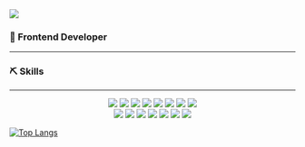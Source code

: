 <img src="https://capsule-render.vercel.app/api?type=waving&color=auto&height=200&section=header&text=HyDev&fontSize=90" />

### 👋 Frontend Developer



<hr/>
<h3>⛏ Skills</h3>
<hr/>


<div align="center">
	<img src="https://img.shields.io/badge/VueJs-red?style=flat&logo=VueJs&logoColor=white" />
  <img src="https://img.shields.io/badge/ReactQuery-gray?style=flat&logo=ReactQuery&logoColor=white" />
  <img src="https://img.shields.io/badge/Redux-deepgreen?style=flat&logo=Redux&logoColor=white" />
  <img src="https://img.shields.io/badge/React-skyblue?style=flat&logo=React&logoColor=white" />
  <img src="https://img.shields.io/badge/Typescript-purple?style=flat&logo=Typescript&logoColor=white" />
	<img src="https://img.shields.io/badge/Javascript-007396?style=flat&logo=Javascript&logoColor=white" />
	<img src="https://img.shields.io/badge/HTML5-E34F26?style=flat&logo=HTML5&logoColor=white" />
	<img src="https://img.shields.io/badge/CSS3-1572B6?style=flat&logo=CSS3&logoColor=white" />
</div>



<div align="center">
  <img src="https://img.shields.io/badge/Recoil-0CB92E?style=flat&logo=React-Recoil.js&logoColor=white" />
  <img src="https://img.shields.io/badge/Next.js-DC321B?style=flat&logo=Next.js&logoColor=white" />
  <img src="https://img.shields.io/badge/StyledComponents-pink?style=flat&logo=StyledComponents&logoColor=white" />
  <img src="https://img.shields.io/badge/Node.js-DC5B1B?style=flat&logo=Node.js&logoColor=white" />
	<img src="https://img.shields.io/badge/Firebase-3E31DC?style=flat&logo=FireBase&logoColor=white" />
	<img src="https://img.shields.io/badge/MongoDB-1AC8CD?style=flat&logo=MongoDB&logoColor=white" />
	<img src="https://img.shields.io/badge/THREE-E10760?style=flat&logo=THREE.js&logoColor=white" />
</div>

[![Top Langs](https://github-readme-stats.vercel.app/api/top-langs/?username=iafan1229&layout=compact&theme=default&langs_count=8)](https://github.com/anuraghazra/github-readme-stats)
